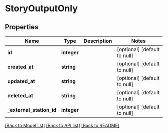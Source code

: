 # StoryOutputOnly

## Properties
Name | Type | Description | Notes
------------ | ------------- | ------------- | -------------
**id** | **integer** |  | [optional] [default to null]
**created_at** | **string** |  | [optional] [default to null]
**updated_at** | **string** |  | [optional] [default to null]
**deleted_at** | **string** |  | [optional] [default to null]
**_external_station_id** | **integer** |  | [optional] [default to null]

[[Back to Model list]](../README.md#documentation-for-models) [[Back to API list]](../README.md#documentation-for-api-endpoints) [[Back to README]](../README.md)


